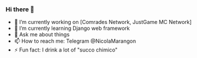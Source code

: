 ### Hi there 👋

<!--
**PlugAndCree/PlugAndCree** is a ✨ _special_ ✨ repository because its `README.md` (this file) appears on your GitHub profile.
-->

- 🔭 I’m currently working on [Comrades Network, JustGame MC Network]
- 🌱 I’m currently learning Django web framework
- 💬 Ask me about things
- 📫 How to reach me: Telegram @NicolaMarangon
- ⚡ Fun fact: I drink a lot of "succo chimico"
